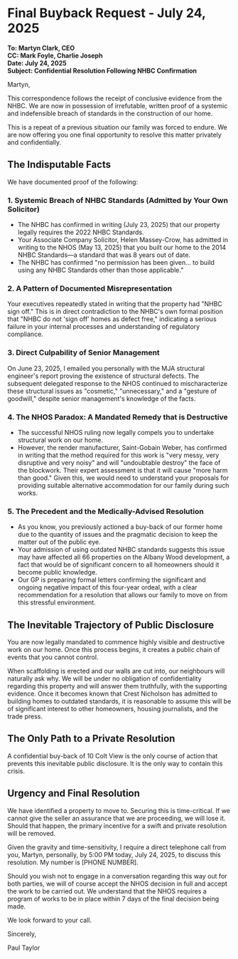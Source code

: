 # Final Buyback Request - July 24, 2025

**To: Martyn Clark, CEO**  
**CC: Mark Foyle, Charlie Joseph**  
**Date: July 24, 2025**  
**Subject: Confidential Resolution Following NHBC Confirmation**

Martyn,

This correspondence follows the receipt of conclusive evidence from the NHBC. We are now in possession of irrefutable, written proof of a systemic and indefensible breach of standards in the construction of our home.

This is a repeat of a previous situation our family was forced to endure. We are now offering you one final opportunity to resolve this matter privately and confidentially.

## The Indisputable Facts

We have documented proof of the following:

### 1. Systemic Breach of NHBC Standards (Admitted by Your Own Solicitor)
- The NHBC has confirmed in writing (July 23, 2025) that our property legally requires the 2022 NHBC Standards.
- Your Associate Company Solicitor, Helen Massey-Crow, has admitted in writing to the NHOS (May 13, 2025) that you built our home to the 2014 NHBC Standards—a standard that was 8 years out of date.
- The NHBC has confirmed "no permission has been given... to build using any NHBC Standards other than those applicable."

### 2. A Pattern of Documented Misrepresentation
Your executives repeatedly stated in writing that the property had "NHBC sign off." This is in direct contradiction to the NHBC's own formal position that "NHBC do not 'sign off' homes as defect free," indicating a serious failure in your internal processes and understanding of regulatory compliance.

### 3. Direct Culpability of Senior Management
On June 23, 2025, I emailed you personally with the MJA structural engineer's report proving the existence of structural defects. The subsequent delegated response to the NHOS continued to mischaracterize these structural issues as "cosmetic," "unnecessary," and a "gesture of goodwill," despite senior management's knowledge of the facts.

### 4. The NHOS Paradox: A Mandated Remedy that is Destructive
- The successful NHOS ruling now legally compels you to undertake structural work on our home.
- However, the render manufacturer, Saint-Gobain Weber, has confirmed in writing that the method required for this work is "very messy, very disruptive and very noisy" and will "undoubtable destroy" the face of the blockwork. Their expert assessment is that it will cause "more harm than good." Given this, we would need to understand your proposals for providing suitable alternative accommodation for our family during such works.

### 5. The Precedent and the Medically-Advised Resolution
- As you know, you previously actioned a buy-back of our former home due to the quantity of issues and the pragmatic decision to keep the matter out of the public eye.
- Your admission of using outdated NHBC standards suggests this issue may have affected all 66 properties on the Albany Wood development, a fact that would be of significant concern to all homeowners should it become public knowledge.
- Our GP is preparing formal letters confirming the significant and ongoing negative impact of this four-year ordeal, with a clear recommendation for a resolution that allows our family to move on from this stressful environment.

## The Inevitable Trajectory of Public Disclosure

You are now legally mandated to commence highly visible and destructive work on our home. Once this process begins, it creates a public chain of events that you cannot control.

When scaffolding is erected and our walls are cut into, our neighbours will naturally ask why. We will be under no obligation of confidentiality regarding this property and will answer them truthfully, with the supporting evidence. Once it becomes known that Crest Nicholson has admitted to building homes to outdated standards, it is reasonable to assume this will be of significant interest to other homeowners, housing journalists, and the trade press.

## The Only Path to a Private Resolution

A confidential buy-back of 10 Colt View is the only course of action that prevents this inevitable public disclosure. It is the only way to contain this crisis.

## Urgency and Final Resolution

We have identified a property to move to. Securing this is time-critical. If we cannot give the seller an assurance that we are proceeding, we will lose it. Should that happen, the primary incentive for a swift and private resolution will be removed.

Given the gravity and time-sensitivity, I require a direct telephone call from you, Martyn, personally, by 5:00 PM today, July 24, 2025, to discuss this resolution. My number is [PHONE NUMBER].

Should you wish not to engage in a conversation regarding this way out for both parties, we will of course accept the NHOS decision in full and accept the work to be carried out. We understand that the NHOS requires a program of works to be in place within 7 days of the final decision being made.

We look forward to your call.

Sincerely,

Paul Taylor